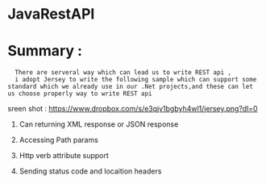 # JavaRestAPI

# Summary : 
```
  There are serveral way which can lead us to write REST api , 
  i adopt Jersey to write the following sample which can support some standard which we already use in our .Net projects,and these can let us choose properly way to write REST api
```

sreen shot : 
https://www.dropbox.com/s/e3qjv1bgbyh4wl1/jersey.png?dl=0




1. Can returning XML response or JSON response

2. Accessing Path params

3. Http verb attribute support

4. Sending status code and locaition headers
